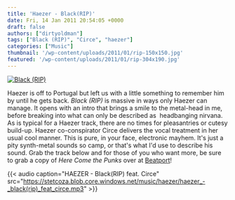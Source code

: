 ```yaml
---
title: 'Haezer - Black(RIP)'
date: Fri, 14 Jan 2011 20:54:05 +0000
draft: false
authors: ["dirtyoldman"]
tags: ["Black (RIP)", "Circe", "haezer"]
categories: ["Music"]
thumbnail: '/wp-content/uploads/2011/01/rip-150x150.jpg'
featured: '/wp-content/uploads/2011/01/rip-304x190.jpg'
---
```


[![](/wp-content/uploads/2011/01/rip.jpg "Black (RIP)")](/2011/01/14/haezer-blackrip/rip/)

Haezer is off to Portugal but left us with a little something to remember him by until he gets back. _Black (RIP)_ is massive in ways only Haezer can manage. It opens with an intro that brings a smile to the metal-head in me, before breaking into what can only be described as  headbanging nirvana. As is typical for a Haezer track, there are no times for pleasantries or cutesy build-up. Haezer co-conspirator Circe delivers the vocal treatment in her usual cool manner. This is pure, in your face, electronic mayhem. It's just a pity synth-metal sounds so camp, or that's what I'd use to describe his sound. Grab the track below and for those of you who want more, be sure to grab a copy of _Here Come the Punks_ over at [Beatport](http://beatport.com/s/t6SHjf)!

{{< audio
    caption="HAEZER - Black(RIP) feat. Circe"
    src="https://stetcoza.blob.core.windows.net/music/haezer/haezer_-_black(rip)_feat_circe.mp3" >}}
